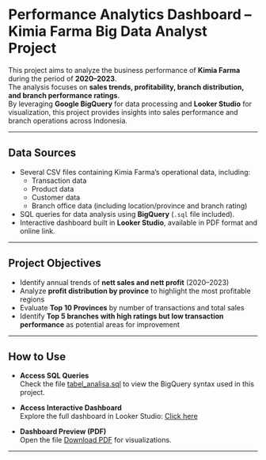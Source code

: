 # Performance Analytics Dashboard – Kimia Farma Big Data Analyst Project  

This project aims to analyze the business performance of **Kimia Farma** during the period of **2020–2023**.  
The analysis focuses on **sales trends, profitability, branch distribution, and branch performance ratings**.  
By leveraging **Google BigQuery** for data processing and **Looker Studio** for visualization, this project provides insights into sales performance and branch operations across Indonesia.  

---

## Data Sources  
- Several CSV files containing Kimia Farma’s operational data, including:  
  - Transaction data  
  - Product data  
  - Customer data  
  - Branch office data (including location/province and branch rating)  
- SQL queries for data analysis using **BigQuery** (`.sql` file included).  
- Interactive dashboard built in **Looker Studio**, available in PDF format and online link.  

---

## Project Objectives  
- Identify annual trends of **nett sales and nett profit** (2020–2023)  
- Analyze **profit distribution by province** to highlight the most profitable regions  
- Evaluate **Top 10 Provinces** by number of transactions and total sales  
- Identify **Top 5 branches with high ratings but low transaction performance** as potential areas for improvement  

---

## How to Use  
- **Access SQL Queries**  
  Check the file [tabel_analisa.sql](./tabel_analisa.sql) to view the BigQuery syntax used in this project.  

- **Access Interactive Dashboard**  
  Explore the full dashboard in Looker Studio: [Click here](https://bit.ly/kfdashboardlila)  

- **Dashboard Preview (PDF)**  
  Open the file [Download PDF](https://bit.ly/kfanalyticslila)  for visualizations.  

---
